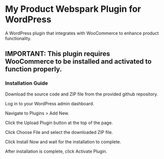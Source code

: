 # My Product Webspark Plugin for WordPress
A WordPress plugin that integrates with WooCommerce to enhance product functionality.
## IMPORTANT: This plugin requires WooCommerce to be installed and activated to function properly.
### Installation Guide
Download the source code and ZIP file from the provided github repository.

Log in to your WordPress admin dashboard.

Navigate to Plugins > Add New.

Click the Upload Plugin button at the top of the page.

Click Choose File and select the downloaded ZIP file.

Click Install Now and wait for the installation to complete.

After installation is complete, click Activate Plugin.
